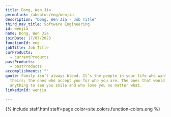 ```yaml
---
title: Dong, Wen Jia
permalink: /aboutus/eng/wenjia
description: "Dong, Wen Jia - Job Title"
third_nav_title: Software Engineering
id: wenjia
name: Dong, Wen Jia
joinDate: 17/07/2023
functionId: eng
jobTitle: Job Title
curProducts:
  - currentProducts
pastProducts:
  - pastProducts
accomplishments: ""
quote: Family isn’t always blood. It’s the people in your life who want you in
  theirs; the ones who accept you for who you are. The ones that would do
  anything to see you smile and who love you no matter what.
linkedinId: wenjia

---
```


{% include staff.html staff=page color=site.colors.function-colors.eng %}
